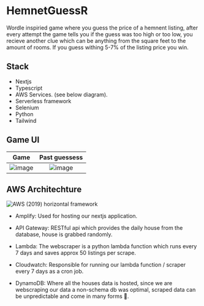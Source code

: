 # HemnetGuessR 
Wordle inspiried game where you guess the price of a hemnent listing, after every attempt the game tells you if the guess was too high or too low, you recieve another clue which can be anything from the square feet to the amount of rooms. If you guess withing 5-7% of the listing price you win. 

## Stack
- Nextjs
- Typescript
- AWS Services. (see below diagram).
- Serverless framework
- Selenium
- Python
- Tailwind

## Game UI

Game  |  Past guessess
:-------------------------:|:-------------------------:
![image](https://github.com/Qrutz/HemnetGuessR/assets/40356149/528da5b7-27dc-48a7-8f5a-7d81b44dfc78) | ![image](https://github.com/Qrutz/HemnetGuessR/assets/40356149/edcda655-c2ca-4891-b40c-fdca42a3adb6)


## AWS Architechture
![AWS (2019) horizontal framework](https://github.com/Qrutz/HemnetGuessR/assets/40356149/e92721f8-f7df-46c2-98e1-4b54deaf6df5)



- Amplify: Used for hosting our nextjs application.

- API Gateway: RESTful api which provides the daily house from the database, house is grabbed randomly.

- Lambda: The webscraper is a python lambda function which runs every 7 days and saves approx 50 listings per scrape.

- Cloudwatch: Responsible for running our lambda function / scraper every 7 days as a cron job.

- DynamoDB: Where all the houses data is hosted, since we are webscraping our data a non-schema db was optimal, scraped data can be unpredictable and come in many forms 🤡.
